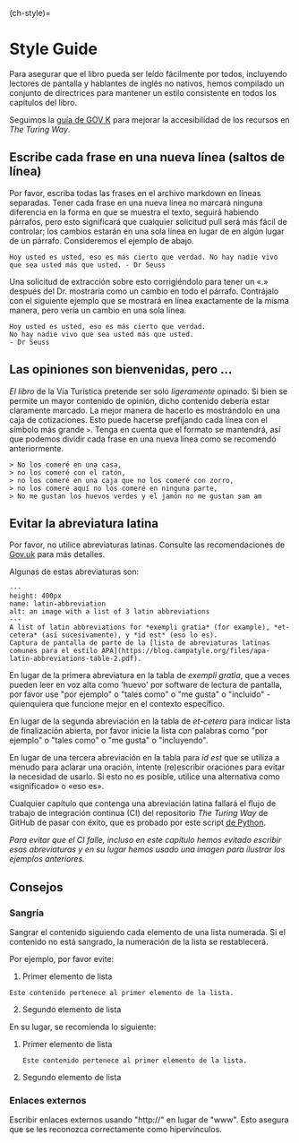(ch-style)=
# Style Guide

Para asegurar que el libro pueda ser leído fácilmente por todos, incluyendo lectores de pantalla y hablantes de inglés no nativos, hemos compilado un conjunto de directrices para mantener un estilo consistente en todos los capítulos del libro.

Seguimos la [guía de GOV K](https://www.gov.uk/guidance/content-design/writing-for-gov-uk) para mejorar la accesibilidad de los recursos en _The Turing Way_.

## Escribe cada frase en una nueva línea (saltos de línea)

Por favor, escriba todas las frases en el archivo markdown en líneas separadas. Tener cada frase en una nueva línea no marcará ninguna diferencia en la forma en que se muestra el texto, seguirá habiendo párrafos, pero esto significará que cualquier solicitud pull será más fácil de controlar; los cambios estarán en una sola línea en lugar de en algún lugar de un párrafo. Consideremos el ejemplo de abajo.

 ```
Hoy usted es usted, eso es más cierto que verdad. No hay nadie vivo que sea usted más que usted. - Dr Seuss
```

Una solicitud de extracción sobre esto corrigiéndolo para tener un «.» después del Dr. mostraría como un cambio en todo el párrafo. Contrájalo con el siguiente ejemplo que se mostrará en línea exactamente de la misma manera, pero vería un cambio en una sola línea.

 ```
Hoy usted es usted, eso es más cierto que verdad.
No hay nadie vivo que sea usted más que usted.
- Dr Seuss
```

## Las opiniones son bienvenidas, pero ...

_El libro_ de la Vía Turística pretende ser solo *ligeramente* opinado. Si bien se permite un mayor contenido de opinión, dicho contenido debería estar claramente marcado. La mejor manera de hacerlo es mostrándolo en una caja de cotizaciones. Esto puede hacerse prefijando cada línea con el símbolo más grande `>`. Tenga en cuenta que el formato se mantendrá, así que podemos dividir cada frase en una nueva línea como se recomendó anteriormente.

```
> No los comeré en una casa,
> no los comeré con el ratón,
> no los comeré en una caja que no los comeré con zorro,
> no los comeré aquí no los comeré en ninguna parte,
> No me gustan los huevos verdes y el jamón no me gustan sam am
```

## Evitar la abreviatura latina

Por favor, no utilice abreviaturas latinas. Consulte las recomendaciones de [Gov.uk](https://www.gov.uk/guidance/style-guide/a-to-z-of-gov-uk-style) para más detalles.

Algunas de estas abreviaturas son:

```{figure} ../figures/latin-abbreviation.png
---
height: 400px
name: latin-abbreviation
alt: an image with a list of 3 latin abbreviations
---
A list of latin abbreviations for *exempli gratia* (for example), *et-cetera* (así sucesivamente), y *id est* (eso lo es).
Captura de pantalla de parte de la [lista de abreviaturas latinas comunes para el estilo APA](https://blog.campatyle.org/files/apa-latin-abbreviations-table-2.pdf).
```

En lugar de la primera abreviatura en la tabla de *exempli gratia*, que a veces pueden leer en voz alta como 'huevo' por software de lectura de pantalla, por favor use "por ejemplo" o "tales como" o "me gusta" o "incluido" - quienquiera que funcione mejor en el contexto específico.

En lugar de la segunda abreviación en la tabla de *et-cetera* para indicar lista de finalización abierta, por favor inicie la lista con palabras como "por ejemplo" o "tales como" o "me gusta" o "incluyendo".

En lugar de una tercera abreviación en la tabla para *id est* que se utiliza a menudo para aclarar una oración, intente (re)escribir oraciones para evitar la necesidad de usarlo. Si esto no es posible, utilice una alternativa como «significado» o «eso es».

Cualquier capítulo que contenga una abreviación latina fallará el flujo de trabajo de integración continua (CI) del repositorio _The Turing Way_ de GitHub de pasar con éxito, que es probado por este script [de Python](https://github.com/alan-turing-institute/the-turing-way/blob/main/tests/no-bad-latin.py).

*Para evitar que el CI falle, incluso en este capítulo hemos evitado escribir esas abreviaturas y en su lugar hemos usado una imagen para ilustrar los ejemplos anteriores.*

## Consejos

### Sangría

Sangrar el contenido siguiendo cada elemento de una lista numerada. Si el contenido no está sangrado, la numeración de la lista se restablecerá.

Por ejemplo, por favor evite:
1. Primer elemento de lista
```
Este contenido pertenece al primer elemento de la lista.
```
2. Segundo elemento de lista

En su lugar, se recomienda lo siguiente:
1. Primer elemento de lista
   ```
   Este contenido pertenece al primer elemento de la lista.
   ```

2. Segundo elemento de lista


### Enlaces externos

Escribir enlaces externos usando "http://" en lugar de "www". Esto asegura que se les reconozca correctamente como hipervínculos.

